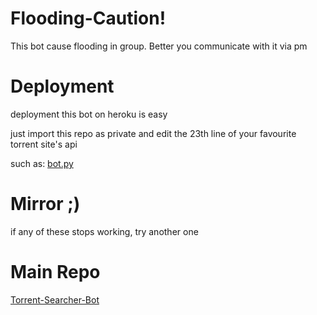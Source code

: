 # Flooding-Caution!
This bot cause flooding in group. Better you communicate with it via pm

# Deployment
deployment this bot on heroku is easy

just import this repo as private and edit the 23th line of your favourite torrent site's api

such as: [bot.py](https://github.com/devillD/Torrent-Searcher-Bot/blob/f693c0574dee52cb73070b4fdcd6c7f0ec455ad4/bot.py#L23)

# Mirror ;)
if any of these stops working, try another one

# Main Repo
[Torrent-Searcher-Bot](https://github.com/BaraniARR/Torrent-Searcher-Bot/tree/main)
